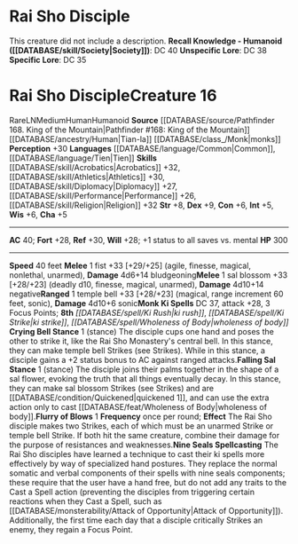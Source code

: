 ﻿---
ac: '40'
alignment: LN
charisma: '+5'
constitution: '+6'
creature_ability:
- Crying Bell Stance
- Falling Sal Stance
- Flurry of Blows
- Nine Seals Spellcasting
dexterity: '+9'
fortitude: '+28'
hp: '300'
id: '1514'
intelligence: '+5'
land_speed: '40'
language:
- '[[DATABASE/language/Common|Common]]'
- '[[DATABASE/language/Tien|Tien]]'
level: '16'
max_speed: '40'
name: Rai Sho Disciple
perception: '+30'
rarity: Rare
reflex: '+30'
size: Medium
skill:
- '[[DATABASE/skill/Acrobatics|Acrobatics]] +32'
- '[[DATABASE/skill/Athletics|Athletics]] +30'
- '[[DATABASE/skill/Diplomacy|Diplomacy]] +27'
- '[[DATABASE/skill/Performance|Performance]] +26'
- '[[DATABASE/skill/Religion|Religion]] +32'
source: '[[DATABASE/source/Pathfinder 168. King of the Mountain|Pathfinder #168: King
  of the Mountain]]'
speed:
- 40 feet
spell:
- '[[DATABASE/spell/Ki Rush|Ki Rush]]'
- '[[DATABASE/spell/Ki Strike|KiStrike]]'
- '[[DATABASE/spell/Wholeness of Body|Wholeness of Body]]'
strength: '+8'
strength_req: '8'
strongest_save:
- Reflex
trait:
- '[[DATABASE/trait/Human|Human]]'
- '[[DATABASE/trait/Humanoid|Humanoid]]'
- '[[DATABASE/trait/Rare|Rare]]'
type: Creature
weakest_save:
- Fortitude
- Will
will: '+28'
wisdom: '+6'

---
# Rai Sho Disciple

This creature did not include a description.
**Recall Knowledge - Humanoid ([[DATABASE/skill/Society|Society]])**: DC 40
**Unspecific Lore**: DC 38
**Specific Lore**: DC 35

# Rai Sho Disciple<span class="item-type">Creature 16</span>

<span class="trait-rare item-trait">Rare</span><span class="trait-alignment item-trait">LN</span><span class="trait-size item-trait">Medium</span><span class="item-trait">Human</span><span class="item-trait">Humanoid</span>
**Source** [[DATABASE/source/Pathfinder 168. King of the Mountain|Pathfinder #168: King of the Mountain]]
[[DATABASE/ancestry/Human|Tian-la]] [[DATABASE/class_/Monk|monks]]
**Perception** +30
**Languages** [[DATABASE/language/Common|Common]], [[DATABASE/language/Tien|Tien]]
**Skills** [[DATABASE/skill/Acrobatics|Acrobatics]] +32, [[DATABASE/skill/Athletics|Athletics]] +30, [[DATABASE/skill/Diplomacy|Diplomacy]] +27, [[DATABASE/skill/Performance|Performance]] +26, [[DATABASE/skill/Religion|Religion]] +32
**Str** +8, **Dex** +9, **Con** +6, **Int** +5, **Wis** +6, **Cha** +5

---
**AC** 40; **Fort** +28, **Ref** +30, **Will** +28; +1 status to all saves vs. mental
**HP** 300

---
**Speed** 40 feet
<span class="in-box-ability">**Melee** <span class="action-icon">1</span> fist +33 [+29/+25] (agile, finesse, magical, nonlethal, unarmed), **Damage** 4d6+14 bludgeoning</span><span class="in-box-ability">**Melee** <span class="action-icon">1</span> sal blossom +33 [+28/+23] (deadly d10, finesse, magical, unarmed), **Damage** 4d10+14 negative</span><span class="in-box-ability">**Ranged** <span class="action-icon">1</span> temple bell +33 [+28/+23] (magical, range increment 60 feet, sonic), **Damage** 4d10+6 sonic</span>**Monk Ki Spells** DC 37, attack +28, 3 Focus Points; **8th** _[[DATABASE/spell/Ki Rush|ki rush]]_, _[[DATABASE/spell/Ki Strike|ki strike]]_, _[[DATABASE/spell/Wholeness of Body|wholeness of body]]_
<span class="in-box-ability">**Crying Bell Stance** <span class="action-icon">1</span> (stance) The disciple cups one hand and poses the other to strike it, like the Rai Sho Monastery's central bell. In this stance, they can make temple bell Strikes (see Strikes). While in this stance, a disciple gains a +2 status bonus to AC against ranged attacks.</span><span class="in-box-ability">**Falling Sal Stance** <span class="action-icon">1</span> (stance) The disciple joins their palms together in the shape of a sal flower, evoking the truth that all things eventually decay. In this stance, they can make sal blossom Strikes (see Strikes) and are [[DATABASE/condition/Quickened|quickened 1]], and can use the extra action only to cast [[DATABASE/feat/Wholeness of Body|wholeness of body]].</span><span class="in-box-ability">**Flurry of Blows** <span class="action-icon">1</span> **Frequency** once per round; **Effect** The Rai Sho disciple makes two Strikes, each of which must be an unarmed Strike or temple bell Strike. If both hit the same creature, combine their damage for the purpose of resistances and weaknesses.</span><span class="in-box-ability">**Nine Seals Spellcasting** The Rai Sho disciples have learned a technique to cast their ki spells more effectively by way of specialized hand postures. They replace the normal somatic and verbal components of their spells with nine seals components; these require that the user have a hand free, but do not add any traits to the Cast a Spell action (preventing the disciples from triggering certain reactions when they Cast a Spell, such as [[DATABASE/monsterability/Attack of Opportunity|Attack of Opportunity]]). Additionally, the first time each day that a disciple critically Strikes an enemy, they regain a Focus Point.</span>